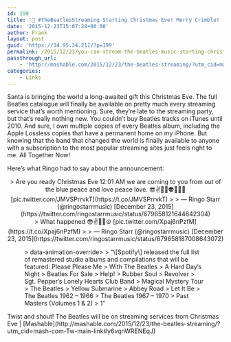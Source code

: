 ```yaml
---
id: 199
title: '🔗 #TheBeatlesStreaming Starting Christmas Eve! Merry Crimble! | Mashable'
date: '2015-12-23T15:07:28+00:00'
author: Frank
layout: post
guid: 'https://34.95.34.211/?p=199'
permalink: /2015/12/23/you-can-stream-the-beatles-music-starting-christmas-eve-mashable/
passthrough_url:
    - 'http://mashable.com/2015/12/23/the-beatles-streaming/?utm_cid=mash-com-Tw-main-link#y6vqnWRENEqJ'
categories:
    - Links
---
```


Santa is bringing the world a long-awaited gift this Christmas Eve. The full Beatles catalogue will finally be available on pretty much every streaming service that’s worth mentioning. Sure, they’re late to the streaming party, but that’s really nothing new. You couldn’t buy Beatles tracks on iTunes until 2010. And sure, I own multiple copies of every Beatles album, including the Apple Lossless copies that have a permanent home on my iPhone. But knowing that the band that changed the world is finally available to anyone with a subscription to the most popular streaming sites just feels right to me. All Together Now!

Here’s what Ringo had to say about the announcement:

<center>> Are you ready Christmas Eve 12:01 AM we are coming to you from out of the blue peace and love peace love. 😎✌️🌟💖👽😄🎂🌺 [pic.twitter.com/JMVSPrrvkT](https://t.co/JMVSPrrvkT)
> 
> — Ringo Starr (@ringostarrmusic) [December 23, 2015](https://twitter.com/ringostarrmusic/status/679658121644642304)

</center><center>> What happened 😎✌️🌟💖☮ [pic.twitter.com/Xpaj6nPzfM](https://t.co/Xpaj6nPzfM)
> 
> — Ringo Starr (@ringostarrmusic) [December 23, 2015](https://twitter.com/ringostarrmusic/status/679658187008643072)

</center><figure>> data-animation-override&gt;  
> <span>“</span>\[Spotify\] released the full list of remastered studio albums and compilations that will be featured: Please Please Me  
> With The Beatles  
> A Hard Day’s Night  
> Beatles For Sale  
> Help!  
> Rubber Soul  
> Revolver  
> Sgt. Pepper’s Lonely Hearts Club Band  
> Magical Mystery Tour  
> The Beatles  
> Yellow Submarine  
> Abbey Road  
> Let It Be  
> The Beatles 1962 – 1966  
> The Beatles 1967 – 1970  
> Past Masters (Volumes 1 &amp; 2)  
> 1<span>”</span>

</figure>Twist and shout! The Beatles will be on streaming services from Christmas Eve | [Mashable](http://mashable.com/2015/12/23/the-beatles-streaming/?utm_cid=mash-com-Tw-main-link#y6vqnWRENEqJ)